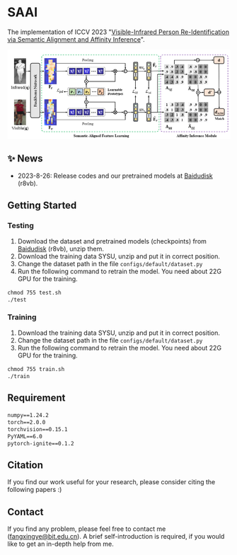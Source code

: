 # SAAI
The implementation of ICCV 2023 "[Visible-Infrared Person Re-Identification via Semantic Alignment and Affinity Inference]()".

![框架](images/framework.png)

## :sparkles: News
- 2023-8-26: Release codes and our pretrained models at [Baidudisk](https://pan.baidu.com/s/15dLeBPIzGpi7GG0TMUzkkg?pwd=iccv) (r8vb).


## Getting Started

### Testing

1. Download the dataset and pretrained models (checkpoints) from [Baidudisk](https://pan.baidu.com/s15dLeBPIzGpi7GG0TMUzkkg?pwd=iccv) (r8vb), unzip them.
2. Download the training data SYSU, unzip and put it in correct position.
3. Change the dataset path in the file `configs/default/dataset.py`
4. Run the following command to retrain the model. You need about 22G GPU for the training.

```shell
chmod 755 test.sh
./test
```

### Training

1. Download the training data SYSU, unzip and put it in correct position.
2. Change the dataset path in the file `configs/default/dataset.py`
3. Run the following command to retrain the model. You need about 22G GPU for the training.

```shell
chmod 755 train.sh
./train
```

## Requirement
```
numpy==1.24.2
torch==2.0.0
torchvision==0.15.1
PyYAML==6.0
pytorch-ignite==0.1.2
```


## Citation
If you find our work useful for your research, please consider citing the following papers :)

<!-- ```bibtex
@inproceedings{fang2023saai,
  title={Visible-Infrared Person Re-Identification via Semantic Alignment and Affinity Inferenc},
  author={Xingye Fang, Yang Yang, and Ying Fu},
  booktitle={Proceedings of the IEEE/CVF international conference on computer vision},
  pages={},
  year={2023}
}
``` -->

## Contact
If you find any problem, please feel free to contact me (fangxingye@bit.edu.cn). A brief self-introduction is required, if you would like to get an in-depth help from me.
